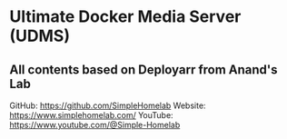 # Ultimate Docker Media Server (UDMS)
## All contents based on Deployarr from Anand's Lab
GitHub: https://github.com/SimpleHomelab
Website: https://www.simplehomelab.com/
YouTube: https://www.youtube.com/@Simple-Homelab
